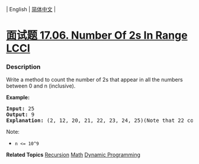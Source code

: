 | English | [简体中文](README.md) |

# [面试题 17.06. Number Of 2s In Range LCCI](https://leetcode-cn.com/problems/number-of-2s-in-range-lcci)
 ### Description
<p>Write a method to count the number of 2s that appear in all the numbers between 0&nbsp;and n (inclusive).</p>

<p><strong>Example:</strong></p>

<pre>
<strong>Input: </strong>25
<strong>Output: </strong>9
<strong>Explanation: </strong>(2, 12, 20, 21, 22, 23, 24, 25)(Note that 22 counts for two 2s.)</pre>

<p>Note:</p>

<ul>
	<li><code>n &lt;= 10^9</code></li>
</ul>

**Related Topics**  [Recursion](https://leetcode-cn.com/tag/recursion) [Math](https://leetcode-cn.com/tag/math) [Dynamic Programming](https://leetcode-cn.com/tag/dynamic-programming) 